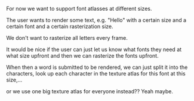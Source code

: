 For now we want to support font atlasses at different sizes.

The user wants to render some text, e.g. "Hello" with a certain size and a certain font and a certain rasterization size.

We don't want to rasterize all letters every frame.

It would be nice if the user can just let us know what fonts they need at what size upfront and then we can rasterize the fonts upfront.

When then a word is submitted to be rendered, we can just split it into the characters,
look up each character in the texture atlas for this font at this size,...

or we use one big texture atlas for everyone instead?? Yeah maybe.
